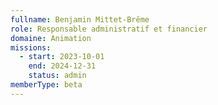 ```yaml
---
fullname: Benjamin Mittet-Brême
role: Responsable administratif et financier
domaine: Animation
missions:
  - start: 2023-10-01
    end: 2024-12-31
    status: admin
memberType: beta
---
```


